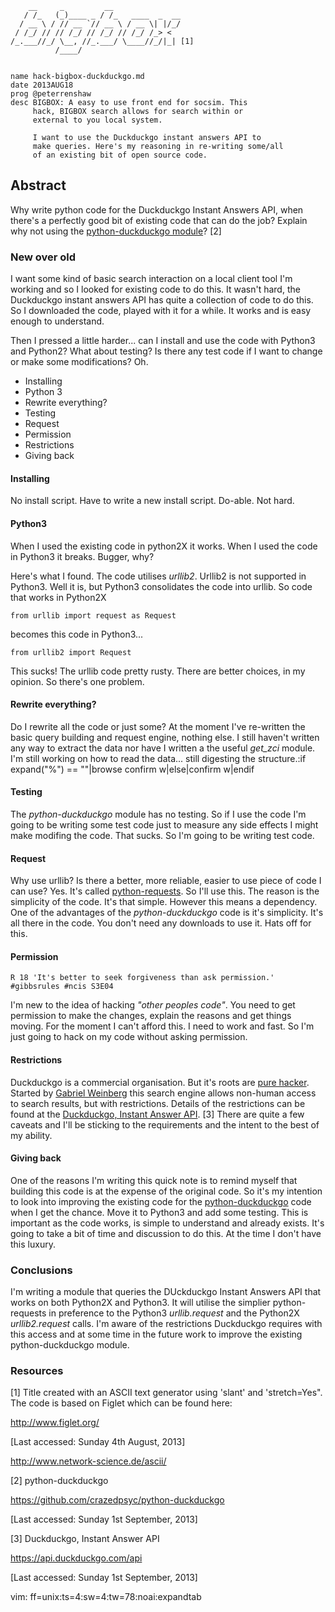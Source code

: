         __     _         __
       / /_   (_)____ _ / /_   ____  _  __  
      / __ \ / // __ `// __ \ / __ \| |/_/
     / /_/ // // /_/ // /_/ // /_/ /_> <
    /_.___//_/ \__, //_.___/ \____//_/|_| [1]
              /____/


    name hack-bigbox-duckduckgo.md
    date 2013AUG18
    prog @peterrenshaw
    desc BIGBOX: A easy to use front end for socsim. This 
         hack, BIGBOX search allows for search within or 
         external to you local system.

         I want to use the Duckduckgo instant answers API to 
         make queries. Here's my reasoning in re-writing some/all
         of an existing bit of open source code.


## Abstract

Why write python code for the Duckduckgo Instant Answers API, when 
there's a perfectly good bit of existing code that can do the job?  Explain why not using the [python-duckduckgo module](https://github.com/crazedpsyc/python-duckduckgo)? [2]


### New over old

I want some kind of basic search interaction on a local client tool
I'm working and so I looked for existing code to do this. It wasn't hard, 
the Duckduckgo instant answers API has quite a collection of code to do this.
So I downloaded the code, played with it for a while. It works and is easy 
enough to understand.

Then I pressed a little harder... can I install and use the code with Python3 
and Python2? What about testing? Is there any test code if I want to change 
or make some modifications? Oh.


* Installing
* Python 3
* Rewrite everything?
* Testing
* Request
* Permission
* Restrictions
* Giving back


#### Installing

No install script. Have to write a new install script. Do-able. Not hard.


#### Python3

When I used the existing code in python2X it works. When I used the code
in Python3 it breaks. Bugger, why?

Here's what I found. The code utilises *urllib2*. Urllib2 is not supported in
Python3. Well it is, but Python3 consolidates the code into urllib. So code that
works in Python2X

    from urllib import request as Request

becomes this code in Python3...

    from urllib2 import Request

This sucks! The urllib code pretty rusty. There are better choices, in my opinion. So there's one problem. 


#### Rewrite everything?

Do I rewrite all the code or just some? At the moment I've re-written the basic query 
building and request engine, nothing else. I still haven't written any way to extract 
the data nor have I written a the useful *get_zci* module. I'm still working on how to 
read the data... still digesting the structure.:if expand("%") == ""|browse confirm w|else|confirm w|endif



#### Testing

The *python-duckduckgo* module has no testing. So if I use the code I'm going to be
writing some test code just to measure any side effects I might make modifing the code. 
That sucks. So I'm going to be writing test code.


#### Request

Why use urllib? Is there a better, more reliable, easier to use piece of code I can use? 
Yes. It's called [python-requests](http://docs.python-requests.org/en/latest/). So I'll
use this. The reason is the simplicity of the code. It's that simple. However this means 
a dependency. One of the advantages of the *python-duckduckgo* code is it's simplicity. It's 
all there in the code. You don't need any downloads to use it. Hats off for this.


#### Permission

    R 18 'It's better to seek forgiveness than ask permission.' #gibbsrules #ncis S3E04

I'm new to the idea of hacking *"other peoples code"*. You need to get permission to make the 
changes, explain the reasons and get things moving. For the moment I can't afford this. I need 
to work and fast. So I'm just going to hack on my code without asking permission.

#### Restrictions

Duckduckgo is a commercial organisation. But it's roots are [pure hacker](https://dukgo.com/). Started by [Gabriel Weinberg](http://about.gabrielweinberg.com/)
this search engine allows non-human access to search results, but with restrictions. Details of the 
restrictions can be found at the [Duckduckgo, Instant Answer API](https://api.duckduckgo.com/api). [3] There are quite a few caveats and 
I'll be sticking to the requirements and the intent to the best of my ability.  


#### Giving back

One of the reasons I'm writing this quick note is to remind myself that building this code is at the 
expense of the original code. So it's my intention to look into improving the existing code for the
[python-duckduckgo]() code when I get the chance. Move it to Python3 and add some testing. This is important
as the code works, is simple to understand and already exists. It's going to take a bit of time and discussion
to do this. At the time I don't have this luxury.


### Conclusions

I'm writing a module that queries the DUckduckgo Instant Answers API that works on both Python2X and Python3.
It will utilise the simplier python-requests in preference to the Python3 *urllib.request* and the Python2X 
*urllib2.request* calls. I'm aware of the restrictions Duckduckgo requires with this access and at some time
in the future work to improve the existing python-duckduckgo module.




### Resources

[1] Title created with an ASCII text generator using 'slant' and 
'stretch=Yes". The code is based on Figlet which can be found 
here:

  <http://www.figlet.org/>

[Last accessed: Sunday 4th August, 2013]

<http://www.network-science.de/ascii/>

[2] python-duckduckgo

<https://github.com/crazedpsyc/python-duckduckgo>

[Last accessed: Sunday 1st September, 2013]

[3] Duckduckgo, Instant Answer API

<https://api.duckduckgo.com/api>

[Last accessed: Sunday 1st September, 2013]


vim: ff=unix:ts=4:sw=4:tw=78:noai:expandtab
